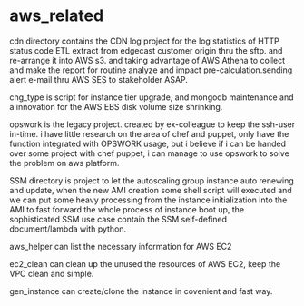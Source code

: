 # aws_related
cdn directory contains the CDN log project for the log statistics of HTTP status code ETL extract from edgecast customer origin thru the sftp. and re-arrange it into AWS s3. and taking advantage of AWS Athena to collect and make the report for routine analyze and impact pre-calculation.sending alert e-mail thru AWS SES to stakeholder ASAP.

chg_type is script for instance tier upgrade, and mongodb maintenance and a innovation for the AWS EBS disk volume size shrinking.

opswork is the legacy project. created by ex-colleague to keep the ssh-user in-time. i have little research on the area of chef and puppet, only have the function integrated with OPSWORK usage, but i believe if i can be handed over some project with chef puppet, i can manage to use opswork to solve the problem on aws platform.

SSM directory is project to let the autoscaling group instance auto renewing and update, when the new AMI creation some shell script will executed and we can put some heavy processing from the instance initialization into the AMI to fast forward the whole process of instance boot up, the sophisticated SSM use case contain the SSM self-defined document/lambda with python.

aws_helper can list the necessary information for AWS EC2

ec2_clean can clean up the unused the resources of AWS EC2, keep the VPC clean and simple.

gen_instance can create/clone the instance in covenient and fast way.
